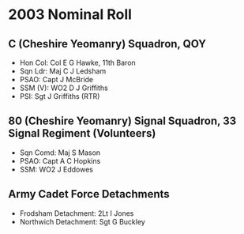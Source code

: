 # 2003 Nominal Roll

## C (Cheshire Yeomanry) Squadron, QOY

* Hon Col: Col E G Hawke, 11th Baron
* Sqn Ldr: Maj C J Ledsham
* PSAO: Capt J McBride
* SSM (V): WO2 D J Griffiths
* PSI: Sgt J Griffiths (RTR)

## 80 (Cheshire Yeomanry) Signal Squadron, 33 Signal Regiment (Volunteers)

* Sqn Comd: Maj S Mason
* PSAO: Capt A C Hopkins
* SSM: WO2 J Eddowes

## Army Cadet Force Detachments

* Frodsham Detachment: 2Lt I Jones
* Northwich Detachment: Sgt G Buckley
